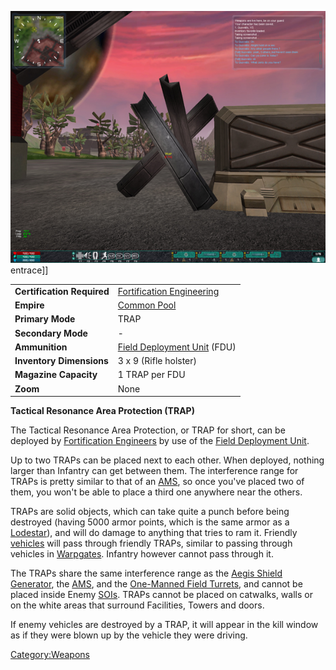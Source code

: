 ![](../images/TRAP.jpg "fig:TRAP.jpg") entrace\]\]

|                            |                                                           |
| -------------------------- | --------------------------------------------------------- |
| **Certification Required** | [Fortification Engineering](../certifications/Fortification_Engineering.md) |
| **Empire**                 | [Common Pool](../terminology/Common_Pool.md)                             |
| **Primary Mode**           | TRAP                                                      |
| **Secondary Mode**         | \-                                                        |
| **Ammunition**             | [Field Deployment Unit](Field_Deployment_Unit.md) (FDU)   |
| **Inventory Dimensions**   | 3 x 9 (Rifle holster)                                     |
| **Magazine Capacity**      | 1 TRAP per FDU                                            |
| **Zoom**                   | None                                                      |

**Tactical Resonance Area Protection (TRAP)**

The Tactical Resonance Area Protection, or TRAP for short, can be
deployed by [Fortification
Engineers](../certifications/Fortification_Engineering.md) by use of the [Field
Deployment Unit](Field_Deployment_Unit.md).

Up to two TRAPs can be placed next to each other. When deployed, nothing
larger than Infantry can get between them. The interference range for
TRAPs is pretty similar to that of an
[AMS](../vehicles/Advanced_Mobile_Station.md), so once you've placed two of
them, you won't be able to place a third one anywhere near the others.

TRAPs are solid objects, which can take quite a punch before being
destroyed (having 5000 armor points, which is the same armor as a
[Lodestar](../vehicles/Lodestar.md)), and will do damage to anything that
tries to ram it. Friendly [vehicles](../vehicles/Vehicle.md) will pass
through friendly TRAPs, similar to passing through vehicles in
[Warpgates](../locations/Warpgate.md). Infantry however cannot pass through
it.

The TRAPs share the same interference range as the [Aegis Shield
Generator](Aegis_Shield_Generator.md), the
[AMS](../vehicles/Advanced_Mobile_Station.md), and the [One-Manned Field
Turrets](One-Manned_Field_Turret.md), and cannot be placed
inside Enemy [SOIs](../locations/Sphere_of_Influence.md). TRAPs cannot be placed on catwalks,
walls or on the white areas that surround Facilities, Towers and doors.

If enemy vehicles are destroyed by a TRAP, it will appear in the kill
window as if they were blown up by the vehicle they were driving.

[Category:Weapons](Category:Weapons.md)
